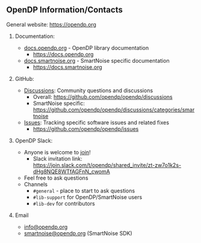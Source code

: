 ## OpenDP Information/Contacts

General website: https://opendp.org

1. Documentation: 
   - [docs.opendp.org](https://docs.opendp.org) - OpenDP library documentation
      - https://docs.opendp.org
   - [docs.smartnoise.org](https://docs.smartnoise.org) - SmartNoise specific documentation
      - https://docs.smartnoise.org

2. GitHub: 
    - [Discussions](https://github.com/opendp/opendp/discussions): Community questions and discussions 
      - Overall: https://github.com/opendp/opendp/discussions
      - SmartNoise specific: https://github.com/opendp/opendp/discussions/categories/smartnoise
    - [Issues](https://github.com/opendp/opendp/issues): Tracking specific software issues and related fixes
      - https://github.com/opendp/opendp/issues

3. OpenDP Slack: 
    - Anyone is welcome to [join](https://join.slack.com/t/opendp/shared_invite/zt-zw7o1k2s-dHg8NQE8WTfAGFnN_cwomA)!
      - Slack invitation link: https://join.slack.com/t/opendp/shared_invite/zt-zw7o1k2s-dHg8NQE8WTfAGFnN_cwomA
    - Feel free to ask questions
    - Channels
      - `#general` - place to start to ask questions
      - `#lib-support` for OpenDP/SmartNoise users
      - `#lib-dev` for contributors

3. Email
    - info@opendp.org
    - smartnoise@opendp.org (SmartNoise SDK)
